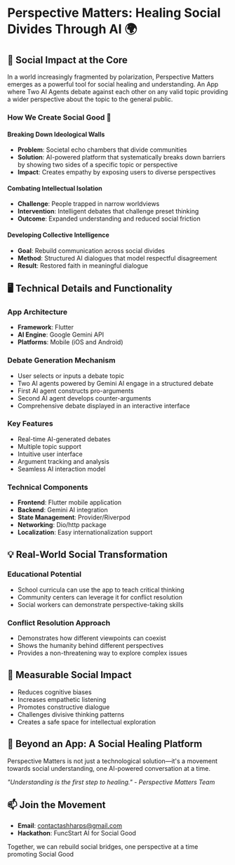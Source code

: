 # Perspective Matters: Healing Social Divides Through AI 🌍

## 🌟 Social Impact at the Core

In a world increasingly fragmented by polarization, Perspective Matters emerges as a powerful tool for social healing and understanding.
An App where Two AI Agents debate against each other on any valid topic providing a wider perspective about the topic to the general public.

### How We Create Social Good 🤝

#### Breaking Down Ideological Walls
- **Problem**: Societal echo chambers that divide communities
- **Solution**: AI-powered platform that systematically breaks down barriers by showing two sides of a specific topic or perspective
- **Impact**: Creates empathy by exposing users to diverse perspectives

#### Combating Intellectual Isolation
- **Challenge**: People trapped in narrow worldviews
- **Intervention**: Intelligent debates that challenge preset thinking
- **Outcome**: Expanded understanding and reduced social friction

#### Developing Collective Intelligence
- **Goal**: Rebuild communication across social divides
- **Method**: Structured AI dialogues that model respectful disagreement
- **Result**: Restored faith in meaningful dialogue

## 🖥️ Technical Details and Functionality

### App Architecture
- **Framework**: Flutter 
- **AI Engine**: Google Gemini API
- **Platforms**: Mobile (iOS and Android)

### Debate Generation Mechanism
- User selects or inputs a debate topic
- Two AI agents powered by Gemini AI engage in a structured debate
- First AI agent constructs pro-arguments
- Second AI agent develops counter-arguments
- Comprehensive debate displayed in an interactive interface

### Key Features
- Real-time AI-generated debates
- Multiple topic support
- Intuitive user interface
- Argument tracking and analysis
- Seamless AI interaction model

### Technical Components
- **Frontend**: Flutter mobile application
- **Backend**: Gemini AI integration
- **State Management**: Provider/Riverpod
- **Networking**: Dio/http package
- **Localization**: Easy internationalization support

## 💡 Real-World Social Transformation

### Educational Potential
- School curricula can use the app to teach critical thinking
- Community centers can leverage it for conflict resolution
- Social workers can demonstrate perspective-taking skills

### Conflict Resolution Approach
- Demonstrates how different viewpoints can coexist
- Shows the humanity behind different perspectives
- Provides a non-threatening way to explore complex issues

## 🚀 Measurable Social Impact

- Reduces cognitive biases
- Increases empathetic listening
- Promotes constructive dialogue
- Challenges divisive thinking patterns
- Creates a safe space for intellectual exploration

## 🌈 Beyond an App: A Social Healing Platform

Perspective Matters is not just a technological solution—it's a movement towards social understanding, one AI-powered conversation at a time.

*"Understanding is the first step to healing." - Perspective Matters Team*

## 📫 Join the Movement

- **Email**: contactashharps@gmail.com
- **Hackathon**: FuncStart AI for Social Good

Together, we can rebuild social bridges, one perspective at a time promoting Social Good
